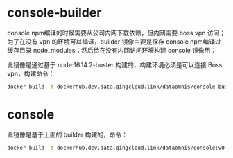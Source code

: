 # console-builder

console npm编译的时候需要从公司内网下载依赖，但内网需要 boss vpn 访问；\
为了在没有 vpn 的环境可以编译，builder 镜像主要是保存 console npm编译过缓存目录 node_modules；然后给在没有内网访问环境构建 console 镜像用；

此镜像是通过基于 node:16.14.2-buster 构建的，构建环境必须是可以连接 Boss vpn，构建命令：

```bash
docker build -t dockerhub.dev.data.qingcloud.link/dataomnis/console-builder:v0.9.0 -f ./docker/Dockerfile.builder .
```


# console

此镜像是基于上面的 builder 构建的，命令：

```bash
docker build -t dockerhub.dev.data.qingcloud.link/dataomnis/console:v0.9.0 -f ./docker/Dockerfile .
```
